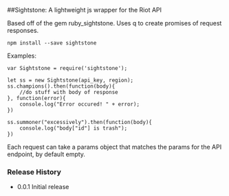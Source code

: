 ##Sightstone: A lightweight js wrapper for the Riot API

Based off of the gem ruby_sightstone. Uses q to create promises of request responses.

`npm install --save sightstone`

Examples:
```
var Sightstone = require('sightstone');

let ss = new Sightstone(api_key, region);
ss.champions().then(function(body){
	//do stuff with body of response
}, function(error){
	console.log("Error occured! " + error);
})

ss.summoner("excessively").then(function(body){
	console.log("body["id"] is trash");
})
```

Each request can take a params object that matches the params for the API endpoint, by default empty.

### Release History

* 0.0.1 Initial release
